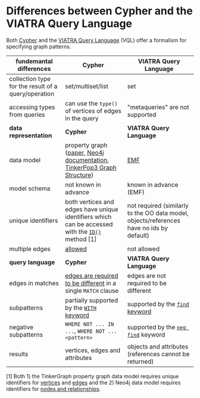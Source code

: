 # Differences between Cypher and the VIATRA Query Language

Both [Cypher](https://neo4j.com/docs/developer-manual/current/cypher/) and the [VIATRA Query Language](https://wiki.eclipse.org/VIATRA/Query/UserDocumentation/QueryLanguage) (VQL) offer a formalism for specifying graph patterns.

| **fundemantal differences**                                | **Cypher** | **VIATRA Query Language** |
| ------------------------------- | -------------------------------- | ------------------------ |
| collection type for the result of a query/operation | set/multiset/list         | set                      |
| accessing types from queries    | can use the `type()` of vertices of edges in the query | "metaqueries" are not supported |
| **data representation** | **Cypher** | **VIATRA Query Language** |
| data model                      | property graph ([paper](http://arxiv.org/abs/1006.2361), [Neo4j documentation](https://neo4j.com/docs/developer-manual/current/introduction/#graphdb-concepts), [TinkerPop3 Graph Structure](http://tinkerpop.apache.org/docs/current/reference/#_the_graph_structure)) | [EMF](https://eclipse.org/modeling/emf/) |
| model schema                    | not known in advance             | known in advance (EMF)   |
| unique identifiers              | both vertices and edges have unique identifiers which can be accessed with the [`ID()`](https://neo4j.com/docs/developer-manual/current/cypher/#functions-id) method [1] | not required (similarly to the OO data model, objects/references have no ids by default)             |
| multiple edges                  | [allowed](multiple-edges.md)     | not allowed              |
| **query language** | **Cypher** | **VIATRA Query Language** |
| edges in matches                | [edges are required to be different](http://neo4j.com/docs/developer-manual/current/cypher/#cypherdoc-uniqueness) in a single `MATCH` clause | edges are not required to be different |
| subpatterns                     | partially supported by the [`WITH` keyword](https://neo4j.com/docs/developer-manual/current/cypher/#query-with) | supported by the [`find` keyword](https://wiki.eclipse.org/VIATRA/Query/UserDocumentation/QueryLanguage#Advanced_Pattern_Constraints) |
| negative subpatterns            | `WHERE NOT ... IN ...`, `WHERE NOT ... <pattern>` | supported by the [`neg find`](https://wiki.eclipse.org/VIATRA/Query/UserDocumentation/QueryLanguage#Advanced_Pattern_Constraints) keyword |
| results                         | vertices, edges and attributes | objects and attributes  (references cannot be returned)|

[1] Both 1) the TinkerGraph property graph data model requires unique identifiers for [vertices](http://tinkerpop.apache.org/javadocs/3.1.3/full/org/apache/tinkerpop/gremlin/structure/Vertex.html) and [edges](http://tinkerpop.apache.org/javadocs/3.1.3/full/org/apache/tinkerpop/gremlin/structure/Edge.html) and the 2) Neo4j data model requires identifiers for [nodes and relationships](https://neo4j.com/docs/developer-manual/current/cypher/#functions-id).
